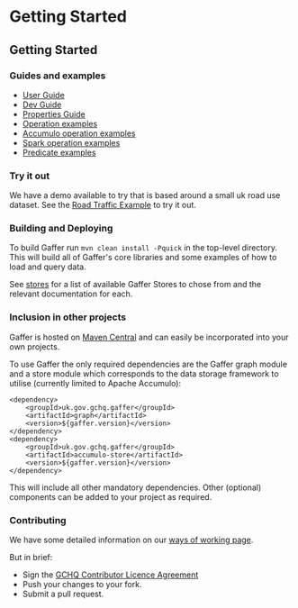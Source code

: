 # Getting Started

Getting Started
---------------


### Guides and examples

* [User Guide](../getting-started/user-guide.md)
* [Dev Guide](../getting-started/dev-guide.md)
* [Properties Guide](../getting-started/properties-guide.md)
* [Operation examples](../getting-started/operation-examples.md)
* [Accumulo operation examples](../getting-started/accumulo-operation-examples.md)
* [Spark operation examples](../getting-started/spark-operation-examples.md)
* [Predicate examples](../getting-started/predicate-examples.md)


### Try it out

We have a demo available to try that is based around a small uk road use dataset. See the [Road Traffic Example](../components/example/road-traffic.md) to try it out.

### Building and Deploying

To build Gaffer run `mvn clean install -Pquick` in the top-level directory. This will build all of Gaffer's core libraries and some examples of how to load and query data.

See [stores](stores.md) for a list of available Gaffer Stores to chose from and the relevant documentation for each.

### Inclusion in other projects

Gaffer is hosted on [Maven Central](https://mvnrepository.com/search?q=uk.gov.gchq.gaffer) and can easily be incorporated into your own projects.

To use Gaffer the only required dependencies are the Gaffer graph module and a store module which corresponds to the data storage framework to utilise (currently limited to Apache Accumulo):

```
<dependency>
    <groupId>uk.gov.gchq.gaffer</groupId>
    <artifactId>graph</artifactId>
    <version>${gaffer.version}</version>
</dependency>
<dependency>
    <groupId>uk.gov.gchq.gaffer</groupId>
    <artifactId>accumulo-store</artifactId>
    <version>${gaffer.version}</version>
</dependency>
```

This will include all other mandatory dependencies. Other (optional) components can be added to your project as required.

### Contributing

We have some detailed information on our [ways of working page](../other/ways-of-working.md).

But in brief:

- Sign the [GCHQ Contributor Licence Agreement](https://github.com/gchq/Gaffer/wiki/GCHQ-OSS-Contributor-License-Agreement-V1.0)
 - Push your changes to your fork.
 - Submit a pull request.